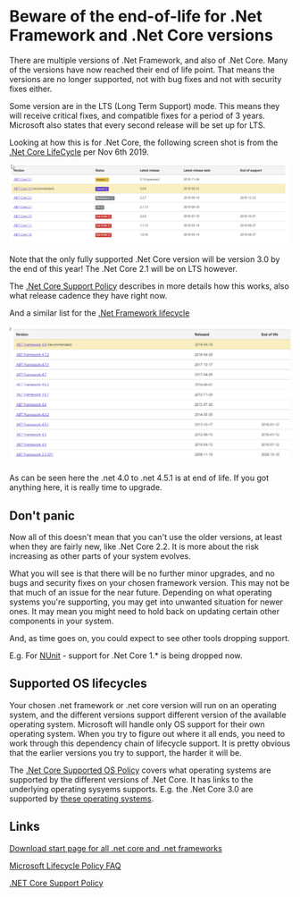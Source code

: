 # Beware of the end-of-life for .Net Framework and .Net Core versions

There are multiple versions of .Net Framework, and also of .Net Core.  Many of the versions have now reached their end of life point.   That means the versions are no longer supported, not with bug fixes and not with security fixes either.  

Some version are in the LTS (Long Term Support) mode.  This means they will receive critical fixes, and compatible fixes for a period of 3 years.  Microsoft also states that every second release will be set up for LTS.

Looking at how this is for .Net Core, the following screen shot is from the [.Net Core LifeCycle](https://dotnet.microsoft.com/download/dotnet-core) per Nov 6th 2019.

![](https://github.com/OsirisTerje/osiristerje.github.io/blob/master/images/2019-11-06_17-10-12.jpg)

Note that the only fully supported .Net Core version will be version 3.0 by the end of this year!  The .Net Core 2.1 will be on LTS however.  

The [.Net Core Support Policy](https://dotnet.microsoft.com/platform/support/policy/dotnet-core) describes in more details how this works, also what release cadence they have right now.

And a similar list for the [.Net Framework lifecycle](https://dotnet.microsoft.com/download/dotnet-framework)

![](https://github.com/OsirisTerje/osiristerje.github.io/blob/master/images/2019-11-06_20-56-00.jpg)

As can be seen here the .net 4.0 to .net 4.5.1 is at end of life. If you got anything here, it is really time to upgrade.

## Don't panic

Now all of this doesn't mean that you can't use the older versions, at least when they are fairly new, like .Net Core 2.2.  It is more about the risk increasing as other parts of your system evolves.

What you will see is that there will be no further minor upgrades, and no bugs and security fixes on your chosen framework version.  This may not be that much of an issue for the near future. Depending on what operating systems you're supporting, you may get into unwanted situation for newer ones.  It may mean you might need to hold back on updating certain other components in your system.

And, as time goes on, you could expect to see other tools dropping support.  

E.g. For [NUnit](https://nunit.org) - support for .Net Core 1.* is being dropped now.

## Supported OS lifecycles

Your chosen .net framework or .net core version will run on an operating system, and the different versions support different version of the available operating system.  Microsoft will handle only OS support for their own operating system. When you try to figure out where it all ends, you need to work through this dependency chain of lifecycle support.  It is pretty obvious that the earlier versions you try to support, the harder it will be.

The [.Net Core Supported OS Policy](https://github.com/dotnet/core/blob/master/os-lifecycle-policy.md) covers what operating systems are supported by the different versions of .Net Core.  It has links to the underlying operating sysyems supports.  E.g. the .Net Core 3.0 are supported by [these operating systems](https://github.com/dotnet/core/blob/master/release-notes/3.0/3.0-supported-os.md).  


## Links

[Download start page for all .net core and .net frameworks](https://dotnet.microsoft.com/download)

[Microsoft Lifecycle Policy FAQ](https://support.microsoft.com/en-us/help/17140)

[.NET Core Support Policy](https://dotnet.microsoft.com/platform/support/policy/dotnet-core)

